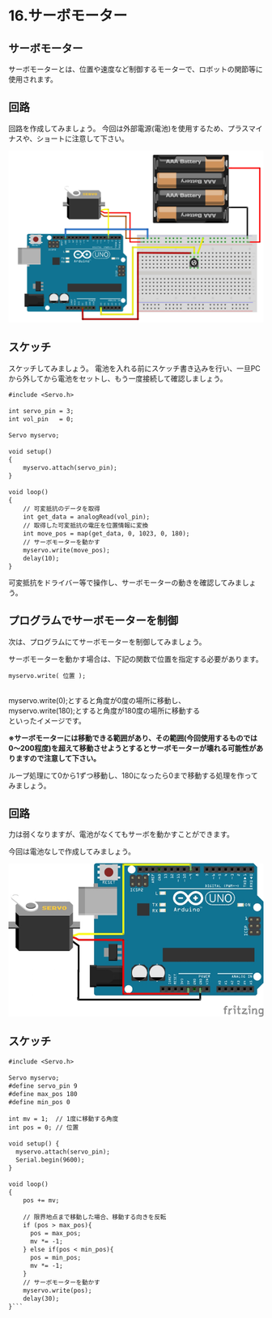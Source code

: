 # 16.サーボモーター


## サーボモーター
サーボモーターとは、位置や速度など制御するモーターで、ロボットの関節等に使用されます。

## 回路

回路を作成してみましょう。
今回は外部電源(電池)を使用するため、プラスマイナスや、ショートに注意して下さい。

![](servo2.jpg)



## スケッチ

スケッチしてみましょう。
電池を入れる前にスケッチ書き込みを行い、一旦PCから外してから電池をセットし、もう一度接続して確認しましょう。

```
#include <Servo.h>

int servo_pin = 3;
int vol_pin   = 0;

Servo myservo;

void setup() 
{ 
    myservo.attach(servo_pin);
} 

void loop() 
{ 
    // 可変抵抗のデータを取得
    int get_data = analogRead(vol_pin);
    // 取得した可変抵抗の電圧を位置情報に変換
    int move_pos = map(get_data, 0, 1023, 0, 180);
    // サーボモーターを動かす
    myservo.write(move_pos);
    delay(10);
} 
```

可変抵抗をドライバー等で操作し、サーボモーターの動きを確認してみましょう。


## プログラムでサーボモーターを制御
次は、プログラムにてサーボモーターを制御してみましょう。

サーボモーターを動かす場合は、下記の関数で位置を指定する必要があります。
```
myservo.write( 位置 );
```
<br>
myservo.write(0);とすると角度が0度の場所に移動し、
<br>
myservo.write(180);とすると角度が180度の場所に移動する
<br>
といったイメージです。

**※サーボモーターには移動できる範囲があり、その範囲(今回使用するものでは0〜200程度)を超えて移動させようとするとサーボモーターが壊れる可能性がありますので注意して下さい。**

ループ処理にて0から1ずつ移動し、180になったら0まで移動する処理を作ってみましょう。

## 回路
力は弱くなりますが、電池がなくてもサーボを動かすことができます。

今回は電池なしで作成してみましょう。

![](servo3.jpg)

## スケッチ

```
#include <Servo.h>

Servo myservo;
#define servo_pin 9
#define max_pos 180
#define min_pos 0

int mv = 1;  // 1度に移動する角度
int pos = 0; // 位置

void setup() {
  myservo.attach(servo_pin);
  Serial.begin(9600);
} 

void loop() 
{ 
    pos += mv;

    // 限界地点まで移動した場合、移動する向きを反転
    if (pos > max_pos){
      pos = max_pos;
      mv *= -1;
    } else if(pos < min_pos){
      pos = min_pos;
      mv *= -1;
    }
    // サーボモーターを動かす
    myservo.write(pos);
    delay(30);
}```